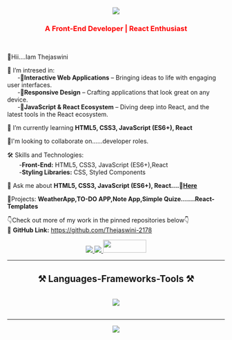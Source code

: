 <h1 align="center">
    <img src="https://readme-typing-svg.herokuapp.com/?font=Righteous&size=35&center=true&vCenter=true&width=500&height=70&duration=4000&lines=Hi+There!+👋;+I'm+Thejaswini+!;" />
</h1>

<h3 align="center" style="color:red;">A Front-End Developer | React Enthusiast</h3>


<br/>

<div align="left">
    
 👋Hii....Iam Thejaswini
  
 🔭 I’m intresed in:<br> 
 &nbsp;&nbsp;&nbsp;&nbsp;&nbsp;&nbsp;-🎯**Interactive Web Applications** – Bringing ideas to life with engaging user interfaces.<br>
 &nbsp;&nbsp;&nbsp;&nbsp;&nbsp;&nbsp;-🎯**Responsive Design** – Crafting applications that look great on any device.<br>
 &nbsp;&nbsp;&nbsp;&nbsp;&nbsp;&nbsp;-🎯**JavaScript & React Ecosystem** – Diving deep into React, and the latest tools in the React ecosystem.<br>
 
 🌱 I’m currently learning **HTML5, CSS3, JavaScript (ES6+), React**

 💞I'm looking to collaborate on......developer roles.
 
 🛠️ Skills and Technologies:<br>
     &nbsp;&nbsp;&nbsp;&nbsp;&nbsp;&nbsp; -**Front-End:** HTML5, CSS3, JavaScript (ES6+),React <br>
     &nbsp;&nbsp;&nbsp;&nbsp;&nbsp;&nbsp; -**Styling Libraries:** CSS, Styled Components<br>

 💬 Ask me about **HTML5, CSS3, JavaScript (ES6+), React....🧐[Here](https://github.com/Thejaswini-2178)**

  🚀Projects: **WeatherApp,TO-DO APP,Note App,Simple Quize.......React-Templates**<br>
  
  👇Check out more of my work in the pinned repositories below👇<br>
  🔗 **GitHub Link:** https://github.com/Thejaswini-2178

 </div>
 
<div align="center"> 
  <a href="mailto:thejaswini.yss@gmail.com">
    <img src="https://img.shields.io/badge/Gmail-333333?style=for-the-badge&logo=gmail&logoColor=red" />
  </a>
  <a href="https://github.com/Thejaswini-2178" target="_blank">
    <img src="https://img.shields.io/badge/LinkedIn-0077B5?style=for-the-badge&logo=linkedin&logoColor=white" target="_blank" />
  </a>
  <a href="https://github.com/Thejaswini-2178" target="_blank">
     <img src="https://encrypted-tbn0.gstatic.com/images?q=tbn:ANd9GcT1Loj2RJP3vSiDvzSssQA7bb95bzqE2AeIeg&s" width="100px"; height="30px" target="_blank" /> <!-- sqlite, safari, google-chrome are other good icon options -->
  </a>
</div>

 <hr/>
<h2 align="center">⚒️ Languages-Frameworks-Tools ⚒️</h2>
<br/>
<div align="center">
    <img src="https://skillicons.dev/icons?i=html,css,javascript,react,vscode,github"/>
</div>

<br/>
<hr/>

<div align="center">
 <img src="https://readme-typing-svg.herokuapp.com/?font=Righteous&size=35&center=true&vCenter=true&width=500&height=70&duration=4000&lines=👋+Shoot+Me+a+Message+📩;" />
</div>

<br/>
